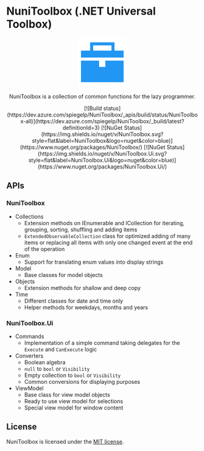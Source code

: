 # NuniToolbox (.NET Universal Toolbox)
<p align="center">
  <img src="https://raw.githubusercontent.com/spiegelp/NuniToolbox/master/icon/icon.png" alt="NuniToolbox icon" width="128px" />
</p>
<p align="center">
  NuniToolbox is a collection of common functions for the lazy programmer.
</p>
<p align="center">
  [![Build status](https://dev.azure.com/spiegelp/NuniToolbox/_apis/build/status/NuniToolbox-all)](https://dev.azure.com/spiegelp/NuniToolbox/_build/latest?definitionId=3)
  [![NuGet Status](https://img.shields.io/nuget/v/NuniToolbox.svg?style=flat&label=NuniToolbox&logo=nuget&color=blue)](https://www.nuget.org/packages/NuniToolbox/)
  [![NuGet Status](https://img.shields.io/nuget/v/NuniToolbox.Ui.svg?style=flat&label=NuniToolbox.Ui&logo=nuget&color=blue)](https://www.nuget.org/packages/NuniToolbox.Ui/)
</p>

## APIs

### NuniToolbox
* Collections
  * Extension methods on IEnumerable and ICollection for iterating, grouping, sorting, shuffling and adding items
  * `ExtendedObservableCollection` class for optimized adding of many items or replacing all items with only one changed event at the end of the operation
* Enum
  * Support for translating enum values into display strings
* Model
  * Base classes for model objects
* Objects
  * Extension methods for shallow and deep copy
* Time
  * Different classes for date and time only
  * Helper methods for weekdays, months and years

### NuniToolbox.Ui
* Commands
  * Implementation of a simple command taking delegates for the `Execute` and `CanExecute` logic
* Converters
  * Boolean algebra
  * `null` to `bool` or `Visibility`
  * Empty collection to `bool` or `Visibility`
  * Common conversions for displaying purposes
* ViewModel
  * Base class for view model objects
  * Ready to use view model for selections
  * Special view model for window content

## License
NuniToolbox is licensed under the [MIT license](https://github.com/spiegelp/NuniToolbox/blob/master/LICENSE).

